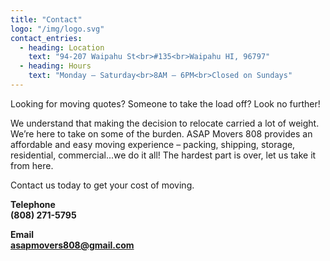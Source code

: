 ```yaml
---
title: "Contact"
logo: "/img/logo.svg"
contact_entries:
  - heading: Location
    text: "94-207 Waipahu St<br>#135<br>Waipahu HI, 96797"
  - heading: Hours
    text: "Monday – Saturday<br>8AM – 6PM<br>Closed on Sundays"
---
```

Looking for moving quotes? Someone to take the load off? Look no further!  

We understand that making the decision to relocate carried a lot of weight. We’re here to take on some of the burden. ASAP Movers 808 provides an affordable and easy moving experience – packing, shipping, storage, residential, commercial...we do it all! The hardest part is over, let us take it from here.  

Contact us today to get your cost of moving.  

**Telephone**  
**(808) 271-5795**  

**Email**  
**asapmovers808@gmail.com**
